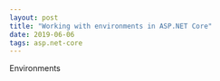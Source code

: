 ```yaml
---
layout: post
title: "Working with environments in ASP.NET Core"
date: 2019-06-06
tags: asp.net-core 
---
```


<p class="intro"><span class="dropcap">E</span>nvironments</p>